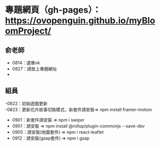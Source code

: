 # 專題網頁（gh-pages）：https://ovopenguin.github.io/myBloomProject/
## 俞老師
- 0814：選單ok
- 0827：請放上專題網址
- 
## 組員
-0822：初始遊戲更新<br/>
-0823：更新花卉故事切換模式，新套件請安裝=> npm install framer-motion

- 0901：新套件請安裝 => npm i swiper
- 0901：請安裝 => npm install @rollup/plugin-commonjs --save-dev
- 0905：請安裝(地圖套件) => npm i react-leaflet
- 0912：請安裝(gsap套件) => npm i gsap
